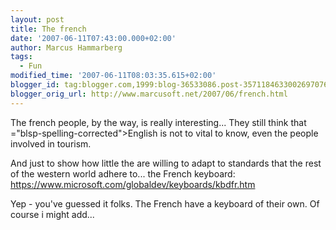 ```yaml
---
layout: post
title: The french
date: '2007-06-11T07:43:00.000+02:00'
author: Marcus Hammarberg
tags:
  - Fun
modified_time: '2007-06-11T08:03:35.615+02:00'
blogger_id: tag:blogger.com,1999:blog-36533086.post-3571184633002697076
blogger_orig_url: http://www.marcusoft.net/2007/06/french.html
---
```


The
french people, by the way, is really interesting... They still think
that <span>="blsp-spelling-corrected">English</span> is not to vital to know,
even the people involved in tourism.

And just to show how little the are willing to adapt to standards that
the rest of the western world adhere to... the French keyboard:
<https://www.microsoft.com/globaldev/keyboards/kbdfr.htm>

Yep - you've guessed it folks. The French have a keyboard of their own.
Of course i might add...
